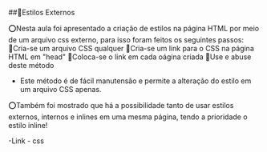 ##🔰Estilos Externos

⭕Nesta aula foi apresentado a criação de estilos na página HTML por meio de um arquivo css externo, para isso foram feitos os seguintes passos:
🔹Cria-se um arquivo CSS qualquer
🔹Cria-se um link para o CSS na página HTML em "head"
🔹Coloca-se o link em cada oágina criada
🔹Use e abuse deste método
- Este método é de fácil manutensão e permite a alteração do estilo em um arquivo CSS apenas.

⭕Também foi mostrado que há a possibilidade tanto de usar estilos externos, internos e inlines em uma mesma página, tendo a prioridade o estilo inline!

-Link - css